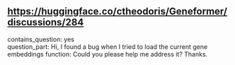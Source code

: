 ## https://huggingface.co/ctheodoris/Geneformer/discussions/284

contains_question: yes  
question_part: Hi, I found a bug when I tried to load the current gene embeddings function: Could you please help me address it? Thanks.
